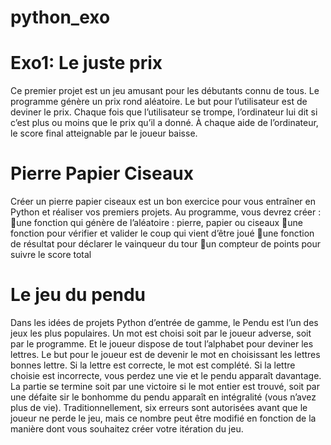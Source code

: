 # python_exo

# Exo1: Le juste prix 

Ce premier projet est un jeu amusant pour les débutants connu de tous. Le programme génère un prix rond aléatoire. Le but pour l’utilisateur est de deviner le prix. Chaque fois que l’utilisateur se trompe, l’ordinateur lui dit si c’est plus ou moins que le prix qu’il a donné. À chaque aide de l’ordinateur, le score final atteignable par le joueur baisse. 

# Pierre Papier Ciseaux

Créer un pierre papier ciseaux est un bon exercice pour vous entraîner en Python et réaliser vos premiers projets. 
Au programme, vous devrez créer : 
une fonction qui génère de l’aléatoire : pierre, papier ou ciseaux 
une fonction pour vérifier et valider le coup qui vient d’être joué 
une fonction de résultat pour déclarer le vainqueur du tour 
un compteur de points pour suivre le score total 

# Le jeu du pendu 

Dans les idées de projets Python d’entrée de gamme, le Pendu est l’un des jeux les plus populaires. 
Un mot est choisi soit par le joueur adverse, soit par le programme.
Et le joueur dispose de tout l’alphabet pour deviner les lettres.
Le but pour le joueur est de devenir le mot en choisissant les lettres bonnes lettre. Si la lettre est correcte, le mot est complété. Si la lettre choisie est incorrecte, vous perdez une vie et le pendu apparaît davantage. La partie se termine soit par une victoire si le mot entier est trouvé, soit par une défaite sir le bonhomme du pendu apparaît en intégralité (vous n’avez plus de vie). Traditionnellement, six erreurs sont autorisées avant que le joueur ne perde le jeu, mais ce nombre peut être modifié en fonction de la manière dont vous souhaitez créer votre itération du jeu. 